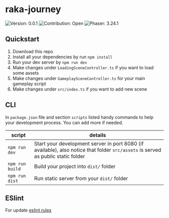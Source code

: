 # raka-journey

<img src='https://img.shields.io/badge/Version-0.0.1-brightgreen'  alt="Version: 0.0.1"/>
<img src='https://img.shields.io/badge/Contribution-Open-brightgreen'  alt="Contribution: Open"/>
<img src='https://img.shields.io/badge/Phaser-3.24.1-blue'  alt="Phaser: 3.24.1"/>

## Quickstart

1. Download this repo
2. Install all your dependencies by run `npm install`
3. Run your dev server by `npm run dev`
4. Make changes under `LoadingSceneController.ts` if you want to load some assets
5. Make changes under `GameplaySceneController.ts` for your main gameplay script
6. Make changes under `src/index.ts` if you want to add new scene

## CLI

In `package.json` file and section `scripts` listed handy commands to help your development process. You can add more if needed.

| script | details |
| ------ | ------- |
| `npm run dev` | Start your development server in port 8080 (if available), also notice that folder `src/assets` is served as public static folder
| `npm run build` | Build your project into `dist/` folder
| `npm run dist` | Run static server from your `dist/` folder

## ESlint

For update [eslint rules](https://github.com/typescript-eslint/typescript-eslint/tree/master/packages/eslint-plugin/docs/rules)
